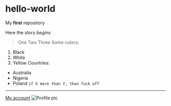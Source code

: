 # hello-world
My **first** repository

Here the story *begins*
> One
> Two
> Three
Some colors:
1. Black
2. White
3. Yellow
Countries:
- Australia
- Nigeria
- Poland
`if X more than Y, than fuck off`
---
[My account](https://github.com/CandyGregory)
![Profile pic](https://user-images.githubusercontent.com/105312672/167696610-025583cd-dcd8-484e-8a10-afa240e2ef20.jpg)
